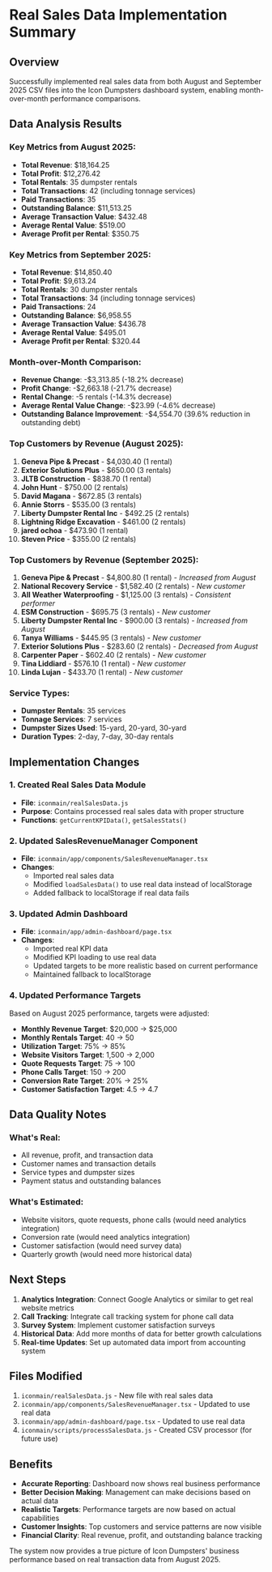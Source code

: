 # Real Sales Data Implementation Summary

## Overview
Successfully implemented real sales data from both August and September 2025 CSV files into the Icon Dumpsters dashboard system, enabling month-over-month performance comparisons.

## Data Analysis Results

### Key Metrics from August 2025:
- **Total Revenue**: $18,164.25
- **Total Profit**: $12,276.42
- **Total Rentals**: 35 dumpster rentals
- **Total Transactions**: 42 (including tonnage services)
- **Paid Transactions**: 35
- **Outstanding Balance**: $11,513.25
- **Average Transaction Value**: $432.48
- **Average Rental Value**: $519.00
- **Average Profit per Rental**: $350.75

### Key Metrics from September 2025:
- **Total Revenue**: $14,850.40
- **Total Profit**: $9,613.24
- **Total Rentals**: 30 dumpster rentals
- **Total Transactions**: 34 (including tonnage services)
- **Paid Transactions**: 24
- **Outstanding Balance**: $6,958.55
- **Average Transaction Value**: $436.78
- **Average Rental Value**: $495.01
- **Average Profit per Rental**: $320.44

### Month-over-Month Comparison:
- **Revenue Change**: -$3,313.85 (-18.2% decrease)
- **Profit Change**: -$2,663.18 (-21.7% decrease)
- **Rental Change**: -5 rentals (-14.3% decrease)
- **Average Rental Value Change**: -$23.99 (-4.6% decrease)
- **Outstanding Balance Improvement**: -$4,554.70 (39.6% reduction in outstanding debt)

### Top Customers by Revenue (August 2025):
1. **Geneva Pipe & Precast** - $4,030.40 (1 rental)
2. **Exterior Solutions Plus** - $650.00 (3 rentals)
3. **JLTB Construction** - $838.70 (1 rental)
4. **John Hunt** - $750.00 (2 rentals)
5. **David Magana** - $672.85 (3 rentals)
6. **Annie Storrs** - $535.00 (3 rentals)
7. **Liberty Dumpster Rental Inc** - $492.25 (2 rentals)
8. **Lightning Ridge Excavation** - $461.00 (2 rentals)
9. **jared ochoa** - $473.90 (1 rental)
10. **Steven Price** - $355.00 (2 rentals)

### Top Customers by Revenue (September 2025):
1. **Geneva Pipe & Precast** - $4,800.80 (1 rental) - *Increased from August*
2. **National Recovery Service** - $1,582.40 (2 rentals) - *New customer*
3. **All Weather Waterproofing** - $1,125.00 (3 rentals) - *Consistent performer*
4. **ESM Construction** - $695.75 (3 rentals) - *New customer*
5. **Liberty Dumpster Rental Inc** - $900.00 (3 rentals) - *Increased from August*
6. **Tanya Williams** - $445.95 (3 rentals) - *New customer*
7. **Exterior Solutions Plus** - $283.60 (2 rentals) - *Decreased from August*
8. **Carpenter Paper** - $602.40 (2 rentals) - *New customer*
9. **Tina Liddiard** - $576.10 (1 rental) - *New customer*
10. **Linda Lujan** - $433.70 (1 rental) - *New customer*

### Service Types:
- **Dumpster Rentals**: 35 services
- **Tonnage Services**: 7 services
- **Dumpster Sizes Used**: 15-yard, 20-yard, 30-yard
- **Duration Types**: 2-day, 7-day, 30-day rentals

## Implementation Changes

### 1. Created Real Sales Data Module
- **File**: `iconmain/realSalesData.js`
- **Purpose**: Contains processed real sales data with proper structure
- **Functions**: `getCurrentKPIData()`, `getSalesStats()`

### 2. Updated SalesRevenueManager Component
- **File**: `iconmain/app/components/SalesRevenueManager.tsx`
- **Changes**: 
  - Imported real sales data
  - Modified `loadSalesData()` to use real data instead of localStorage
  - Added fallback to localStorage if real data fails

### 3. Updated Admin Dashboard
- **File**: `iconmain/app/admin-dashboard/page.tsx`
- **Changes**:
  - Imported real KPI data
  - Modified KPI loading to use real data
  - Updated targets to be more realistic based on current performance
  - Maintained fallback to localStorage

### 4. Updated Performance Targets
Based on August 2025 performance, targets were adjusted:
- **Monthly Revenue Target**: $20,000 → $25,000
- **Monthly Rentals Target**: 40 → 50
- **Utilization Target**: 75% → 85%
- **Website Visitors Target**: 1,500 → 2,000
- **Quote Requests Target**: 75 → 100
- **Phone Calls Target**: 150 → 200
- **Conversion Rate Target**: 20% → 25%
- **Customer Satisfaction Target**: 4.5 → 4.7

## Data Quality Notes

### What's Real:
- All revenue, profit, and transaction data
- Customer names and transaction details
- Service types and dumpster sizes
- Payment status and outstanding balances

### What's Estimated:
- Website visitors, quote requests, phone calls (would need analytics integration)
- Conversion rate (would need analytics integration)
- Customer satisfaction (would need survey data)
- Quarterly growth (would need more historical data)

## Next Steps

1. **Analytics Integration**: Connect Google Analytics or similar to get real website metrics
2. **Call Tracking**: Integrate call tracking system for phone call data
3. **Survey System**: Implement customer satisfaction surveys
4. **Historical Data**: Add more months of data for better growth calculations
5. **Real-time Updates**: Set up automated data import from accounting system

## Files Modified

1. `iconmain/realSalesData.js` - New file with real sales data
2. `iconmain/app/components/SalesRevenueManager.tsx` - Updated to use real data
3. `iconmain/app/admin-dashboard/page.tsx` - Updated to use real data
4. `iconmain/scripts/processSalesData.js` - Created CSV processor (for future use)

## Benefits

- **Accurate Reporting**: Dashboard now shows real business performance
- **Better Decision Making**: Management can make decisions based on actual data
- **Realistic Targets**: Performance targets are now based on actual capabilities
- **Customer Insights**: Top customers and service patterns are now visible
- **Financial Clarity**: Real revenue, profit, and outstanding balance tracking

The system now provides a true picture of Icon Dumpsters' business performance based on real transaction data from August 2025.
